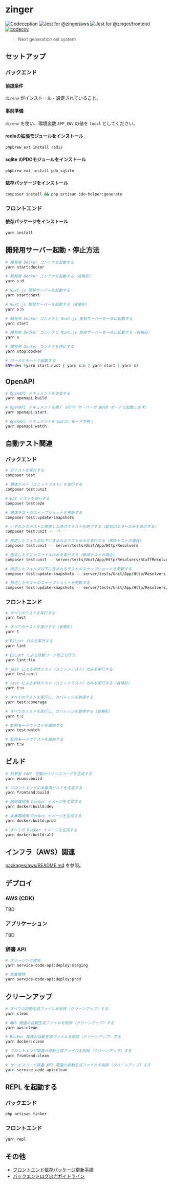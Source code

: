 # zinger
[![Codeception](https://github.com/eustylelab/zinger/actions/workflows/codeception.yaml/badge.svg)](https://github.com/eustylelab/zinger/actions/workflows/codeception.yaml)
[![Jest for @zinger/aws](https://github.com/eustylelab/zinger/actions/workflows/jest-aws.yaml/badge.svg)](https://github.com/eustylelab/zinger/actions/workflows/jest-aws.yaml)
[![Jest for @zinger/frontend](https://github.com/eustylelab/zinger/actions/workflows/jest-frontend.yaml/badge.svg)](https://github.com/eustylelab/zinger/actions/workflows/jest-frontend.yaml)
[![codecov](https://codecov.io/gh/eustylelab/zinger/branch/main/graph/badge.svg?token=BULTTYUFEW)](https://codecov.io/gh/eustylelab/zinger)

> Next generation esl system

## セットアップ

### バックエンド
#### 前提条件
`direnv` がインストール・設定されていること。

#### 事前準備
`direnv` を使い、環境変数 `APP_ENV` の値を `local` としてください。

#### redisの拡張モジュールをインストール
```bash
phpbrew ext install redis
```

#### sqlite のPDOモジュールをインストール
```bash
phpbrew ext install pdo_sqlite
```

#### 依存パッケージをインストール
```bash
composer install && php artisan ide-helper:generate
```

### フロントエンド
#### 依存パッケージをインストール
```bash
yarn install
```

## 開発用サーバー起動・停止方法
```bash
# 開発用 Docker コンテナを起動する
yarn start:docker

# 開発用 Docker コンテナを起動する（省略形）
yarn s:d

# Nuxt.js 開発サーバーを起動する
yarn start:nuxt

# Nuxt.js 開発サーバーを起動する（省略形）
yarn s:n

# 開発用 Docker コンテナと Nuxt.js 開発サーバーを一斉に起動する
yarn start

# 開発用 Docker コンテナと Nuxt.js 開発サーバーを一斉に起動する（省略形）
yarn s

# 開発用 Docker コンテナを停止する
yarn stop:docker

# ローカルモードで起動する
ENV=dev (yarn start:nuxt | yarn s:n | yarn start | yarn s)
```

## OpenAPI
```bash
# OpenAPI ドキュメントを生成する
yarn openapi:build

# OpenAPI ドキュメントを開く（HTTP サーバーが 8080 ポートで起動します）
yarn openapi:start

# OpenAPI ドキュメントを watch モードで開く
yarn openapi:watch
```

## 自動テスト関連

### バックエンド
```bash
# 全テストを実行する
composer test

# 単体テスト（ユニットテスト）を実行する
composer test:unit

# E2E テストを実行する
composer test:e2e

# 単体テストのスナップショットを更新する
composer test:update-snapshots

# いずれかのテストに失敗した時点でテストを終了する（最初のエラーのみを表示する）
composer test:unit -- -f

# 指定したフォルダ以下に含まれるテストのみを実行する（単体テストの場合）
composer test:unit -- server/tests/Unit/App/Http/Resolvers

# 指定したテストファイルのみを実行する（単体テストの場合）
composer test:unit -- server/tests/Unit/App/Http/Resolvers/StaffResolverImplTest.php

# 指定したフォルダ以下に含まれるテストのスナップショットを更新する
composer test:update-snapshots -- server/tests/Unit/App/Http/Resolvers

# 指定したテストのスナップショットを更新する
composer test:update-snapshots -- server/tests/Unit/App/Http/Resolvers/StaffResolverImplTest.php
```

### フロントエンド
```bash
# すべてのテストを実行する
yarn test

# すべてのテストを実行する（省略形）
yarn t

# ESLint のみを実行する
yarn lint

# ESLint による自動コード修正を行う
yarn lint:fix

# jest による単体テスト（ユニットテスト）のみを実行する
yarn test:unit

# jest による単体テスト（ユニットテスト）のみを実行する（省略形）
yarn t:u

# すべてのテストを実行し、カバレッジを取得する
yarn test:coverage

# すべてのテストを実行し、カバレッジを取得する（省略形）
yarn t:c

# 監視モードでテストを開始する
yarn test:watch

# 監視モードでテストを開始する
yarn t:w
```

## ビルド
```bash
# 列挙型 YAML 定義からソースコードを生成する
yarn enums:build

# フロントエンドの本番用ビルドを生成する
yarn frontend:build

# 開発環境用 Docker イメージを生成する
yarn docker:build:dev

# 本番環境用 Docker イメージを生成する
yarn docker:build:prod

# すべての Docker イメージを生成する
yarn docker:build:all
```

## インフラ（AWS）関連
[packages/aws/README.md](./packages/aws/README.md) を参照。

## デプロイ
### AWS (CDK)
TBD

### アプリケーション
TBD

### 辞書 API
```bash
# ステージング環境
yarn service-code-api:deploy:staging

# 本番環境
yarn service-code-api:deploy:prod
```

## クリーンアップ
```bash
# すべての自動生成ファイルを削除（クリーンアップ）する
yarn clean

# AWS 関連の自動生成ファイルを削除（クリーンアップ）する
yarn aws:clean

# Docker 関連の自動生成ファイルを削除（クリーンアップ）する
yarn docker:clean

# フロントエンド関連の自動生成ファイルを削除（クリーンアップ）する
yarn frontend:clean

# サービスコード辞書 API 関連の自動生成ファイルを削除（クリーンアップ）する
yarn service-code-api:clean
```

## REPL を起動する
### バックエンド
```bash
php artisan tinker
```

### フロントエンド
```bash
yarn repl
```

## その他
* [フロントエンド依存パッケージ更新手順](./docs/how-to-upgrade-frontend-dependencies.md)
* [バックエンドログ出力ガイドライン](./docs/logging-guideline.md)
